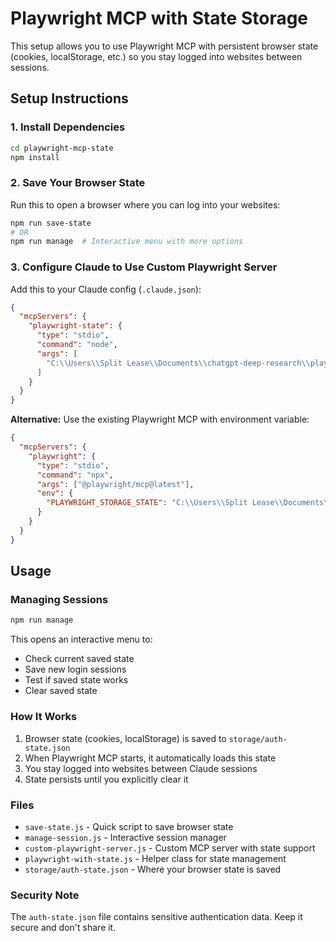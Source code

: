 # Playwright MCP with State Storage

This setup allows you to use Playwright MCP with persistent browser state (cookies, localStorage, etc.) so you stay logged into websites between sessions.

## Setup Instructions

### 1. Install Dependencies
```bash
cd playwright-mcp-state
npm install
```

### 2. Save Your Browser State
Run this to open a browser where you can log into your websites:
```bash
npm run save-state
# OR
npm run manage  # Interactive menu with more options
```

### 3. Configure Claude to Use Custom Playwright Server

Add this to your Claude config (`.claude.json`):

```json
{
  "mcpServers": {
    "playwright-state": {
      "type": "stdio",
      "command": "node",
      "args": [
        "C:\\Users\\Split Lease\\Documents\\chatgpt-deep-research\\playwright-mcp-state\\custom-playwright-server.js"
      ]
    }
  }
}
```

**Alternative:** Use the existing Playwright MCP with environment variable:

```json
{
  "mcpServers": {
    "playwright": {
      "type": "stdio",
      "command": "npx",
      "args": ["@playwright/mcp@latest"],
      "env": {
        "PLAYWRIGHT_STORAGE_STATE": "C:\\Users\\Split Lease\\Documents\\chatgpt-deep-research\\playwright-mcp-state\\storage\\auth-state.json"
      }
    }
  }
}
```

## Usage

### Managing Sessions
```bash
npm run manage
```
This opens an interactive menu to:
- Check current saved state
- Save new login sessions
- Test if saved state works
- Clear saved state

### How It Works
1. Browser state (cookies, localStorage) is saved to `storage/auth-state.json`
2. When Playwright MCP starts, it automatically loads this state
3. You stay logged into websites between Claude sessions
4. State persists until you explicitly clear it

### Files
- `save-state.js` - Quick script to save browser state
- `manage-session.js` - Interactive session manager
- `custom-playwright-server.js` - Custom MCP server with state support
- `playwright-with-state.js` - Helper class for state management
- `storage/auth-state.json` - Where your browser state is saved

### Security Note
The `auth-state.json` file contains sensitive authentication data. Keep it secure and don't share it.
